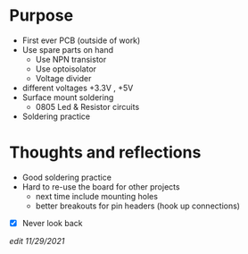 # Purpose
- First ever PCB (outside of work)
- Use spare parts on hand
  - Use NPN transistor
  - Use optoisolator
  - Voltage divider
- different voltages +3.3V , +5V
- Surface mount soldering
  - 0805 Led & Resistor circuits
- Soldering practice

# Thoughts and reflections
- Good soldering practice
- Hard to re-use the board for other projects
  - next time include mounting holes
  - better breakouts for pin headers (hook up connections)
- [x] Never look back

*edit 11/29/2021*

